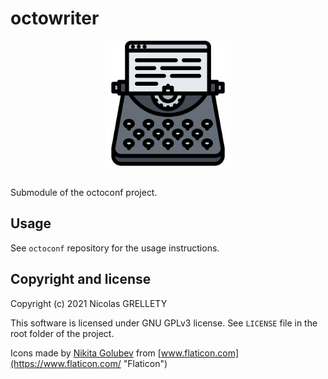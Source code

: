 # octowriter

<p align="center">
  <img width="200" height="200" src="resources/logo.png">
  <br/><br/>
</p>

Submodule of the octoconf project.

## Usage

See `octoconf` repository for the usage instructions.

## Copyright and license

Copyright (c) 2021 Nicolas GRELLETY

This software is licensed under GNU GPLv3 license. See `LICENSE` file in the root folder of the project.

Icons made by [Nikita Golubev](https://www.flaticon.com/authors/nikita-golubev "Nikita Golubev") from [www.flaticon.com](https://www.flaticon.com/ "Flaticon")
